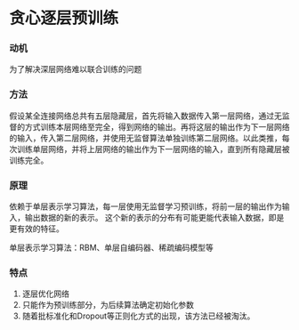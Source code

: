 # 贪心逐层预训练

### 动机

为了解决深层网络难以联合训练的问题

### 方法

假设某全连接网络总共有五层隐藏层，首先将输入数据传入第一层网络，通过无监督的方式训练本层网络至完全，得到网络的输出。再将这层的输出作为下一层网络的输入，传入第二层网络，并使用无监督算法单独训练第二层网络。以此类推，每次训练单层网络，并将上层网络的输出作为下一层网络的输入，直到所有隐藏层被训练完全。

### 原理

依赖于单层表示学习算法，每一层使用无监督学习预训练，将前一层的输出作为输入，输出数据的新的表示。  这个新的表示的分布有可能更能代表输入数据，即是更有效的特征。

单层表示学习算法：RBM、单层自编码器、稀疏编码模型等

### 特点

1. 逐层优化网络
2. 只能作为预训练部分，为后续算法确定初始化参数
3. 随着批标准化和Dropout等正则化方式的出现，该方法已经被淘汰。

